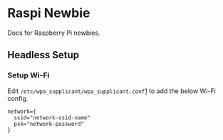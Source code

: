 # Raspi Newbie
Docs for Raspberry Pi newbies.

## Headless Setup

### Setup Wi-Fi
Edit `/etc/wpa_supplicant/wpa_supplicant.conf`[1] to add the below Wi-Fi config.
```
network={
  ssid="network-ssid-name"
  psk="network-password"
}
```

[1]: http://blog.self.li/post/63281257339/raspberry-pi-part-1-basic-setup-without-cables

